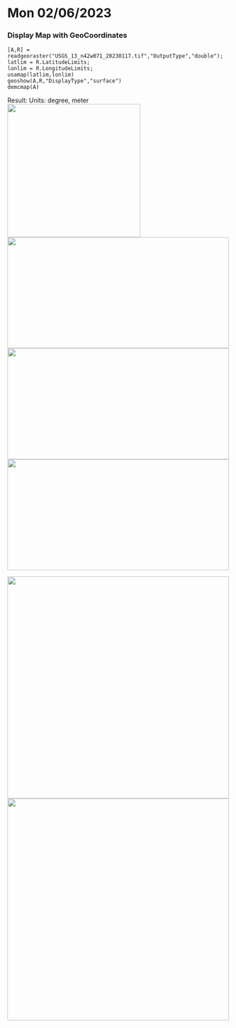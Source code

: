 # Mon 02/06/2023
### Display Map with GeoCoordinates
```
[A,R] = readgeoraster("USGS_13_n42w071_20230117.tif","OutputType","double");
latlim = R.LatitudeLimits;
lonlim = R.LongitudeLimits;
usamap(latlim,lonlim)
geoshow(A,R,"DisplayType","surface")
demcmap(A)
```
Result:
Units: degree, meter <br />
<img src="https://user-images.githubusercontent.com/86635895/217102375-cefd937b-8202-444d-bfa6-e1ad6529ba4f.png" width="300" height="300" />
<img src="https://user-images.githubusercontent.com/86635895/217102909-debe4311-1450-456e-9bc7-d29985726ca8.png" width="500" height="250" />
<img src="https://user-images.githubusercontent.com/86635895/217103149-4ac0afe5-ac17-49db-b8f2-5ebc93b60963.png" width="500" height="250" />
<img src="https://user-images.githubusercontent.com/86635895/217103231-cf96d16c-afd9-4271-b120-c795b59d3f5c.png" width="500" height="250" />

<img src="" width="500" height="500" />
<img src="" width="500" height="500" />



